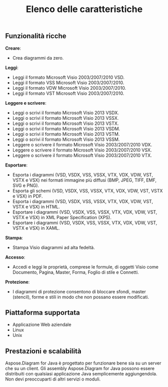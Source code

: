 ﻿---
title: Elenco delle caratteristiche
type: docs
weight: 30
url: /it/java/feature-list/
keywords: Visio Diagram Java API
description: Visio Diagram Java API l'elenco delle funzionalità include la creazione, la lettura, la scrittura, l'esportazione, la stampa e l'accesso ai formati Microsoft Visio 2003, 2007, 2010, 2013, VSD, VSSM, 0716, 0761, VSSM, 0716, 0761, VSSM VST.
---
## **Funzionalità ricche**
**Creare**:

- Crea diagrammi da zero.

**Leggi**:

- Leggi il formato Microsoft Visio 2003/2007/2010 VSD.
- Leggi il formato VSS Microsoft Visio 2003/2007/2010.
- Leggi il formato VDW Microsoft Visio 2003/2007/2010.
- Leggi il formato VST Microsoft Visio 2003/2007/2010.

**Leggere e scrivere**:

- Leggi o scrivi il formato Microsoft Visio 2013 VSDX.
- Leggi o scrivi il formato Microsoft Visio 2013 VSSX.
- Leggi o scrivi il formato Microsoft Visio 2013 VSTX.
- Leggi o scrivi il formato Microsoft Visio 2013 VSDM.
- Leggi o scrivi il formato Microsoft Visio 2013 VSTM.
- Leggi o scrivi il formato Microsoft Visio 2013 VSSM.
- Leggere o scrivere il formato Microsoft Visio 2003/2007/2010 VDX.
- Leggere o scrivere il formato Microsoft Visio 2003/2007/2010 VSX.
- Leggere o scrivere il formato Microsoft Visio 2003/2007/2010 VTX.

**Esportare**:

- Esporta i diagrammi (VSD, VSDX, VSS, VSSX, VTX, VDX, VDW, VST, VSTX e VSX) nei formati immagine più diffusi (BMP, JPEG, TIFF, EMF, SVG e PNG).
- Esporta gli schemi (VSD, VSDX, VSS, VSSX, VTX, VDX, VDW, VST, VSTX e VSX) in PDF.
- Esporta i diagrammi (VSD, VSDX, VSS, VSSX, VTX, VDX, VDW, VST, VSTX e VSX) in HTML.
- Esportare i diagrammi (VSD, VSDX, VSS, VSSX, VTX, VDX, VDW, VST, VSTX e VSX) in XML Paper Specification (XPS).
- Esportare i diagrammi (VSD, VSDX, VSS, VSSX, VTX, VDX, VDW, VST, VSTX e VSX) in XAML.

**Stampa**:

- Stampa Visio diagrammi ad alta fedeltà.

**Accesso**:

- Accedi e leggi le proprietà, comprese le formule, di oggetti Visio come Documento, Pagina, Master, Forma, Foglio di stile e Connetti.

**Protezione**:

- I diagrammi di protezione consentono di bloccare sfondi, master (stencil), forme e stili in modo che non possano essere modificati.
## **Piattaforma supportata**
- Applicazione Web aziendale
- Linux
- Unix
## **Prestazioni e scalabilità**
Aspose.Diagram for Java è progettato per funzionare bene sia su un server che su un client. Gli assembly Aspose.Diagram for Java possono essere distribuiti con qualsiasi applicazione Java semplicemente aggiungendola. Non devi preoccuparti di altri servizi o moduli.
